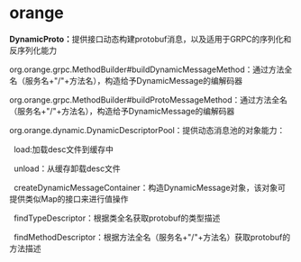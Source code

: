 # orange

<p><b>DynamicProto：</b>提供接口动态构建protobuf消息，以及适用于GRPC的序列化和反序列化能力</p>

<p>org.orange.grpc.MethodBuilder#buildDynamicMessageMethod：通过方法全名（服务名+"/"+方法名），构造给予DynamicMessage的编解码器</p>
<p>org.orange.grpc.MethodBuilder#buildProtoMessageMethod：通过方法全名（服务名+"/"+方法名），构造给予DynamicMessage的编解码器</p>
<p>org.orange.dynamic.DynamicDescriptorPool：提供动态消息池的对象能力：</p>
<p>&nbsp;&nbsp;load:加载desc文件到缓存中</p>
<p>&nbsp;&nbsp;unload：从缓存卸载desc文件</p>
<p>&nbsp;&nbsp;createDynamicMessageContainer：构造DynamicMessage对象，该对象可提供类似Map的接口来进行值操作</p>
<p>&nbsp;&nbsp;findTypeDescriptor：根据类全名获取protobuf的类型描述</p>
<p>&nbsp;&nbsp;findMethodDescriptor：根据方法全名（服务名+"/"+方法名）获取protobuf的方法描述</p>
